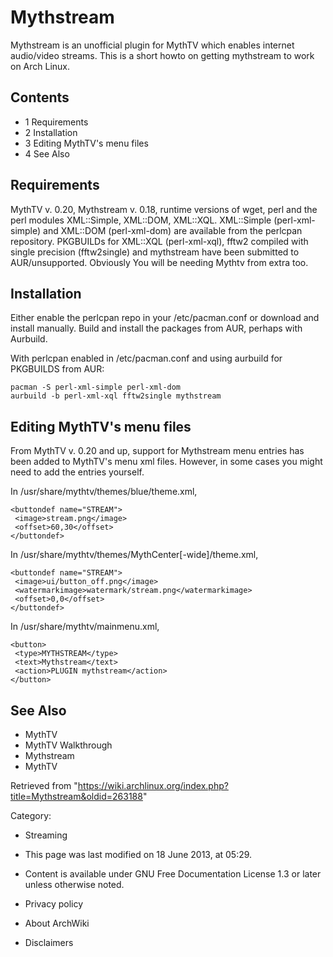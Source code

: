 Mythstream
==========

Mythstream is an unofficial plugin for MythTV which enables internet
audio/video streams. This is a short howto on getting mythstream to work
on Arch Linux.

Contents
--------

-   1 Requirements
-   2 Installation
-   3 Editing MythTV's menu files
-   4 See Also

Requirements
------------

MythTV v. 0.20, Mythstream v. 0.18, runtime versions of wget, perl and
the perl modules XML::Simple, XML::DOM, XML::XQL. XML::Simple
(perl-xml-simple) and XML::DOM (perl-xml-dom) are available from the
perlcpan repository. PKGBUILDs for XML::XQL (perl-xml-xql), fftw2
compiled with single precision (fftw2single) and mythstream have been
submitted to AUR/unsupported. Obviously You will be needing Mythtv from
extra too.

Installation
------------

Either enable the perlcpan repo in your /etc/pacman.conf or download and
install manually. Build and install the packages from AUR, perhaps with
Aurbuild.

With perlcpan enabled in /etc/pacman.conf and using aurbuild for
PKGBUILDS from AUR:

    pacman -S perl-xml-simple perl-xml-dom
    aurbuild -b perl-xml-xql fftw2single mythstream

Editing MythTV's menu files
---------------------------

From MythTV v. 0.20 and up, support for Mythstream menu entries has been
added to MythTV's menu xml files. However, in some cases you might need
to add the entries yourself.

In /usr/share/mythtv/themes/blue/theme.xml,

    <buttondef name="STREAM">
     <image>stream.png</image>
     <offset>60,30</offset>
    </buttondef>

In /usr/share/mythtv/themes/MythCenter[-wide]/theme.xml,

    <buttondef name="STREAM">
     <image>ui/button_off.png</image>
     <watermarkimage>watermark/stream.png</watermarkimage>
     <offset>0,0</offset>
    </buttondef>

In /usr/share/mythtv/mainmenu.xml,

    <button>
     <type>MYTHSTREAM</type>
     <text>Mythstream</text>
     <action>PLUGIN mythstream</action>
    </button>

See Also
--------

-   MythTV
-   MythTV Walkthrough
-   Mythstream
-   MythTV

Retrieved from
"https://wiki.archlinux.org/index.php?title=Mythstream&oldid=263188"

Category:

-   Streaming

-   This page was last modified on 18 June 2013, at 05:29.
-   Content is available under GNU Free Documentation License 1.3 or
    later unless otherwise noted.
-   Privacy policy
-   About ArchWiki
-   Disclaimers
